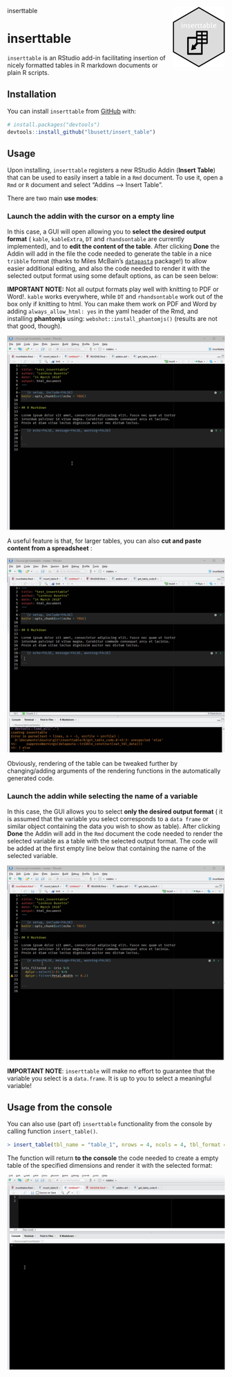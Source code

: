 
inserttable
<a href='https:/lbusett.github.io/insert_table'><img src='man/figures/logo.png' align="right" height="139" /></a>

<!-- README.md is generated from README.Rmd. Please edit that file -->

# inserttable

`inserttable` is an RStudio add-in facilitating insertion of nicely
formatted tables in R markdown documents or plain R scripts.

## Installation

You can install `inserttable` from
[GitHub](https://github.com/lbusett/insert_table) with:

``` r
# install.packages("devtools")
devtools::install_github("lbusett/insert_table")
```

## Usage

Upon installing, `inserttable` registers a new RStudio Addin (**Insert
Table**) that can be used to easily insert a table in a `Rmd` document.
To use it, open a `Rmd` or `R` document and select “Addins –\> Insert
Table”.

There are two main **use modes**:

### Launch the addin with the cursor on a empty line

In this case, a GUI will open allowing you to **select the desired
output format** ( `kable`, `kableExtra`, `DT` and `rhandsontable` are
currently implemented), and to **edit the content of the table**. After
clicking **Done** the Addin will add in the file the code needed to
generate the table in a nice `tribble` format (thanks to Miles McBain’s
[`datapasta`](https://github.com/milesmcbain/datapasta) package\!) to
allow easier additional editing, and also the code needed to render it
with the selected output format using some default options, as can be
seen below:

**IMPORTANT NOTE:** Not all output formats play well with knitting to
PDF or Word\!. `kable` works everywhere, while `DT` and `rhandsontable`
work out of the box only if knitting to html. You can make them work on
PDF and Word by adding `always_allow_html: yes` in the yaml header of
the Rmd, and installing **phantomjs** using:
`webshot::install_phantomjs()` (results are not that good, though).

![](man/Figures/animation_1.gif)

A useful feature is that, for larger tables, you can also **cut and
paste content from a spreadsheet** :

![](man/Figures/animation_2.gif)

Obviously, rendering of the table can be tweaked further by
changing/adding arguments of the rendering functions in the
automatically generated code.

### Launch the addin while selecting the name of a variable

In this case, the GUI allows you to select **only the desired output
format** ( it is assumed that the variable you select corresponds to a
`data frame` or similar object containing the data you wish to show as
table). After clicking **Done** the Addin will add in the `Rmd` document
the code needed to render the selected variable as a table with the
selected output format. The code will be added at the first empty line
below that containing the name of the selected variable.

![](man/Figures/animation_3.gif)

**IMPORTANT NOTE**: `inserttable` will make no effort to guarantee that
the variable you select is a `data.frame`. It is up to you to select a
meaningful variable\!

## Usage from the console

You can also use (part of) `inserttable` functionality from the console
by calling function
`insert_table()`.

``` r
> insert_table(tbl_name = "table_1", nrows = 4, ncols = 4, tbl_format = "DT")
```

The function will return **to the console** the code needed to create a
empty table of the specified dimensions and render it with the selected
format:

![](man/Figures/animation_4.gif)
